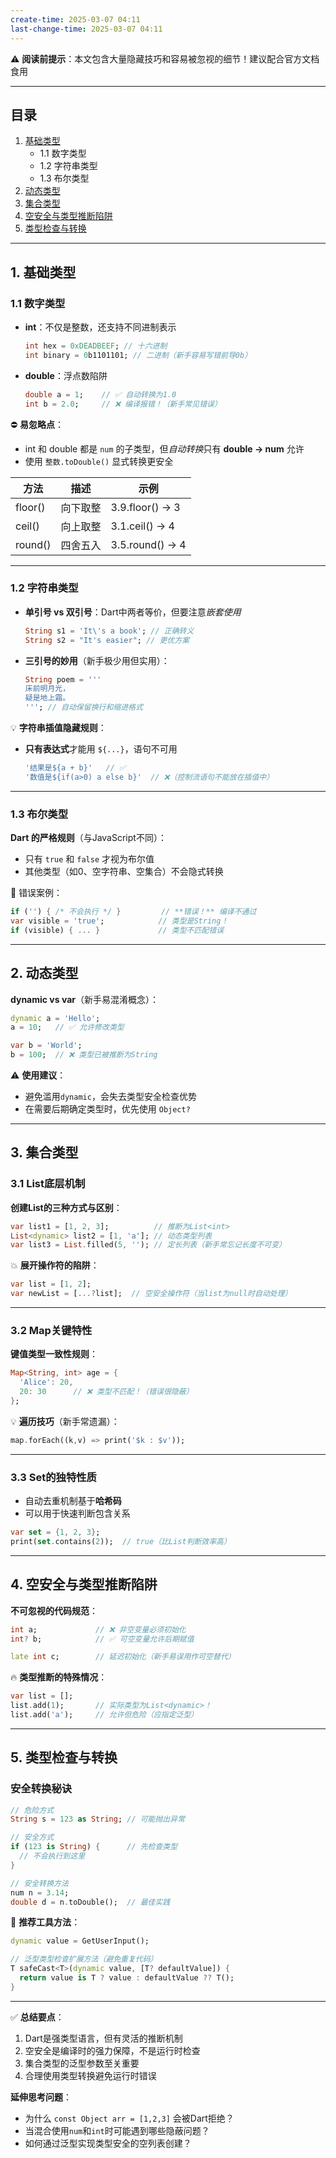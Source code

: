 ```yaml
---
create-time: 2025-03-07 04:11
last-change-time: 2025-03-07 04:11
---
```



⚠️ **阅读前提示**：本文包含大量隐藏技巧和容易被忽视的细节！建议配合官方文档食用

---

## 目录
1. [基础类型](#1-基础类型)
   - 1.1 数字类型
   - 1.2 字符串类型
   - 1.3 布尔类型
2. [动态类型](#2-动态类型)
3. [集合类型](#3-集合类型)
4. [空安全与类型推断陷阱](#4-空安全与类型推断陷阱)
5. [类型检查与转换](#5-类型检查与转换)

---

## 1. 基础类型

### 1.1 数字类型
- **int**：不仅是整数，还支持不同进制表示 
  ```dart
  int hex = 0xDEADBEEF; // 十六进制
  int binary = 0b1101101; // 二进制（新手容易写错前导0b）
  ```
  
- **double**：浮点数陷阱
  ```dart
  double a = 1;    // ✅ 自动转换为1.0
  int b = 2.0;     // ❌ 编译报错！（新手常见错误）
  ```
  
⛔ **易忽略点**：
- int 和 double 都是 `num` 的子类型，但*自动转换*只有 **double → num** 允许
- 使用 `整数.toDouble()` 显式转换更安全

| 方法 | 描述 | 示例 |
|------|------|------|
| floor() | 向下取整 | 3.9.floor() → 3 |
| ceil() | 向上取整 | 3.1.ceil() → 4 |
| round() | 四舍五入 | 3.5.round() → 4 |

---

### 1.2 字符串类型
- **单引号 vs 双引号**：Dart中两者等价，但要注意*嵌套使用*
  ```dart
  String s1 = 'It\'s a book'; // 正确转义
  String s2 = "It's easier"; // 更优方案
  ```

- **三引号的妙用**（新手极少用但实用）：
  ```dart
  String poem = '''
  床前明月光，
  疑是地上霜。
  '''; // 自动保留换行和缩进格式
  ```

💡 **字符串插值隐藏规则**：
- **只有表达式**才能用 `${...}`，语句不可用
  ```dart
  '结果是${a + b}'   // ✅
  '数值是${if(a>0) a else b}'  // ❌（控制流语句不能放在插值中）
  ```

---

### 1.3 布尔类型
**Dart 的严格规则**（与JavaScript不同）：
- 只有 `true` 和 `false` 才视为布尔值
- 其他类型（如0、空字符串、空集合）不会隐式转换

🚨 错误案例：
```dart
if ('') { /* 不会执行 */ }         // **错误！** 编译不通过
var visible = 'true';            // 类型是String！
if (visible) { ... }             // 类型不匹配错误
```

---

## 2. 动态类型
**dynamic vs var**（新手易混淆概念）：
```dart
dynamic a = 'Hello';
a = 10;   // ✅ 允许修改类型

var b = 'World';
b = 100;  // ❌ 类型已被推断为String
```

⚠️ **使用建议**：
- 避免滥用`dynamic`，会失去类型安全检查优势
- 在需要后期确定类型时，优先使用 `Object?`

---

## 3. 集合类型

### 3.1 List底层机制
**创建List的三种方式与区别**：
```dart
var list1 = [1, 2, 3];          // 推断为List<int>
List<dynamic> list2 = [1, 'a']; // 动态类型列表
var list3 = List.filled(5, ''); // 定长列表（新手常忘记长度不可变）
```

💥 **展开操作符的陷阱**：
```dart
var list = [1, 2];
var newList = [...?list];  // 空安全操作符（当list为null时自动处理）
```

---

### 3.2 Map关键特性
**键值类型一致性规则**：
```dart
Map<String, int> age = {
  'Alice': 20,
  20: 30      // ❌ 类型不匹配！（错误很隐蔽）
};
```

💡 **遍历技巧**（新手常遗漏）：
```dart
map.forEach((k,v) => print('$k : $v'));
```

---

### 3.3 Set的独特性质
- 自动去重机制基于**哈希码**
- 可以用于快速判断包含关系
```dart
var set = {1, 2, 3};
print(set.contains(2));  // true（比List判断效率高）
```

---

## 4. 空安全与类型推断陷阱
**不可忽视的代码规范**：
```dart
int a;             // ❌ 非空变量必须初始化
int? b;            // ✅ 可空变量允许后期赋值

late int c;        // 延迟初始化（新手易误用作可空替代）
```

🔥 **类型推断的特殊情况**：
```dart
var list = [];
list.add(1);       // 实际类型为List<dynamic>！
list.add('a');     // 允许但危险（应指定泛型）
```

---

## 5. 类型检查与转换
### 安全转换秘诀
```dart
// 危险方式
String s = 123 as String; // 可能抛出异常

// 安全方式
if (123 is String) {      // 先检查类型
  // 不会执行到这里
}

// 安全转换方法
num n = 3.14;
double d = n.toDouble();  // 最佳实践
```

🌟 **推荐工具方法**：
```dart
dynamic value = GetUserInput();

// 泛型类型检查扩展方法（避免重复代码）
T safeCast<T>(dynamic value, [T? defaultValue]) {
  return value is T ? value : defaultValue ?? T();
}
```

---

✅ **总结要点**：
1. Dart是强类型语言，但有灵活的推断机制
2. 空安全是编译时的强力保障，不是运行时检查
3. 集合类型的泛型参数至关重要
4. 合理使用类型转换避免运行时错误


**延伸思考问题**：
- 为什么 `const Object arr = [1,2,3]` 会被Dart拒绝？
- 当混合使用`num`和`int`时可能遇到哪些隐蔽问题？
- 如何通过泛型实现类型安全的空列表创建？

